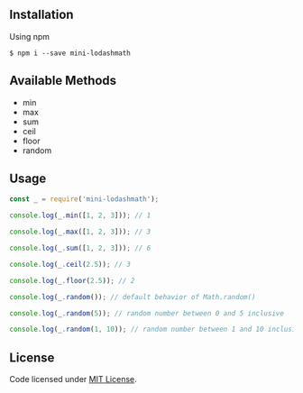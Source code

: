 ## Installation

Using npm
```shell
$ npm i --save mini-lodashmath
```
## Available Methods

- min
- max
- sum
- ceil
- floor
- random

## Usage

```js
const _ = require('mini-lodashmath');

console.log(_.min([1, 2, 3])); // 1

console.log(_.max([1, 2, 3])); // 3

console.log(_.sum([1, 2, 3])); // 6

console.log(_.ceil(2.5)); // 3

console.log(_.floor(2.5)); // 2

console.log(_.random()); // default behavior of Math.random()

console.log(_.random(5)); // random number between 0 and 5 inclusive

console.log(_.random(1, 10)); // random number between 1 and 10 inclusive
```

## License
Code licensed under [MIT License](https://github.com/MarkAdell/mini-lodashmath/blob/master/LICENSE).